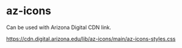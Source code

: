 # az-icons
Can be used with Arizona Digital CDN link.

https://cdn.digital.arizona.edu/lib/az-icons/main/az-icons-styles.css
